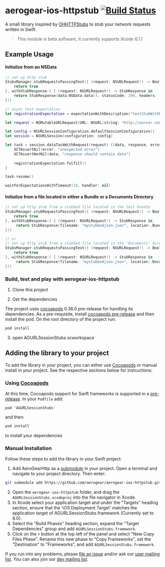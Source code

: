 # aerogear-ios-httpstub [![Build Status](https://travis-ci.org/aerogear/aerogear-ios-httpstub.png)](https://travis-ci.org/aerogear/aerogear-ios-httpstub)

A small library inspired by [OHHTTPStubs](https://github.com/AliSoftware/OHHTTPStubs) to stub your network requests written in Swift.

> This module is beta software, it currently supports Xcode 6.1.1

## Example Usage

#### Initialize from an NSData

```swift
// set up http stub
StubsManager.stubRequestsPassingTest({ (request: NSURLRequest!) -> Bool in
    return true
}, withStubResponse:( { (request: NSURLRequest!) -> StubResponse in
    return StubResponse(data:NSData.data(), statusCode: 200, headers: ["Content-Type" : "text/json"])
}))

// async test expectation
let registrationExpectation = expectationWithDescription("testStubWithNSURLSessionDefaultConfiguration");

let request = NSMutableURLRequest(URL: NSURL(string: "http://server.com"))

let config = NSURLSessionConfiguration.defaultSessionConfiguration()
let session = NSURLSession(configuration: config)

let task = session.dataTaskWithRequest(request) {(data, response, error) in
    XCTAssertNil(error, "unexpected error")
    XCTAssertNotNil(data, "response should contain data")
    
    registrationExpectation.fulfill()
}

task.resume()

waitForExpectationsWithTimeout(10, handler: nil)
```
#### Initialize from a file located in either a Bundle or a Documents Directory

```swift
// set up http stub from a stubbed file located in the test bundle
StubsManager.stubRequestsPassingTest({ (request: NSURLRequest!) -> Bool in
    return true
}, withStubResponse:( { (request: NSURLRequest!) -> StubResponse in
     return StubResponse(filename: "mystubbedjson.json", location:.Bundle(NSBundle(forClass: AGURLSessionStubsTests.self)), statusCode: 200, headers: ["Content-Type" : "text/json"])
}))

// or
// set up http stub from a stubbed file located in the 'Documents' directory
StubsManager.stubRequestsPassingTest({ (request: NSURLRequest!) -> Bool in
    return true
}, withStubResponse:( { (request: NSURLRequest!) -> StubResponse in
     return StubResponse(filename: "mystubbedjson.json", location:.Documents, statusCode: 200, headers: ["Content-Type" : "text/json"])
}))
```

### Build, test and play with aerogear-ios-httpstub

1. Clone this project

2. Get the dependencies

The project uses [cocoapods](http://cocoapods.org) 0.36.0 pre-release for handling its dependencies. As a pre-requisite, install [cocoapods pre-release](http://blog.cocoapods.org/Pod-Authors-Guide-to-CocoaPods-Frameworks/) and then install the pod. On the root directory of the project run:
```bash
pod install
```
3. open AGURLSessionStubs.xcworkspace

## Adding the library to your project 
To add the library in your project, you can either use [Cocoapods](http://cocoapods.org) or manual install in your project. See the respective sections below for instructions:

### Using [Cocoapods](http://cocoapods.org)
At this time, Cocoapods support for Swift frameworks is supported in a [pre-release](http://blog.cocoapods.org/Pod-Authors-Guide-to-CocoaPods-Frameworks/). In your ```Podfile``` add:

```
pod 'AGURLSessionStubs'
```

and then:

```bash
pod install
```

to install your dependencies

### Manual Installation
Follow these steps to add the library in your Swift project:

1. Add AeroGearHttp as a [submodule](http://git-scm.com/docs/git-submodule) in your project. Open a terminal and navigate to your project directory. Then enter:
```bash
git submodule add https://github.com/aerogear/aerogear-ios-httpstub.git
```
2. Open the `aerogear-ios-httpstub` folder, and drag the `AGURLSessionStubs.xcodeproj` into the file navigator in Xcode.
3. In Xcode select your application target  and under the "Targets" heading section, ensure that the 'iOS  Deployment Target'  matches the application target of AGURLSessionStubs.framework (Currently set to 8.0).
5. Select the  "Build Phases"  heading section,  expand the "Target Dependencies" group and add  `AGURLSessionStubs.framework`.
7. Click on the `+` button at the top left of the panel and select "New Copy Files Phase". Rename this new phase to "Copy Frameworks", set the "Destination" to "Frameworks", and add `AGURLSessionStubs.framework`.


If you run into any problems, please [file an issue](http://issues.jboss.org/browse/AEROGEAR) and/or ask our [user mailing list](https://lists.jboss.org/mailman/listinfo/aerogear-users). You can also join our [dev mailing list](https://lists.jboss.org/mailman/listinfo/aerogear-dev).  
